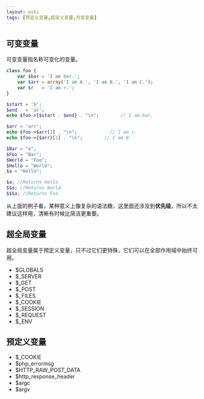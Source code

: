 ```yaml
---
layout: wiki
tags: [预定义变量,超定义变量,可变变量]
---
```


## 可变变量

可变变量指名称可变化的变量。

```php
class foo {
    var $bar = 'I am bar.';
    var $arr = array('I am A.', 'I am B.', 'I am C.');
    var $r   = 'I am r.';
}

$start = 'b';
$end   = 'ar';
echo $foo->{$start . $end} . "\n";        // I am bar.

$arr = 'arr';
echo $foo->$arr[1] . "\n";            // I am r.
echo $foo->{$arr}[1] . "\n";        // I am B.
```


```php
$Bar = "a";
$Foo = "Bar";
$World = "Foo";
$Hello = "World";
$a = "Hello";

$a; //Returns Hello
$$a; //Returns World
$$$a; //Returns Foo
```

从上面的例子看，某种意义上像复杂的语法糖，这里面还涉及到**优先级**，所以不太建议这样用，清晰有时候比简洁更重要。


## 超全局变量

超全局变量属于预定义变量，只不过它们更特殊，它们可以在全部作用域中始终可用。

* $GLOBALS
* $_SERVER
* $_GET
* $_POST
* $_FILES
* $_COOKIE
* $_SESSION
* $_REQUEST
* $_ENV


## 预定义变量

* $_COOKIE
* $php_errormsg
* $HTTP_RAW_POST_DATA
* $http_response_header
* $argc
* $argv
